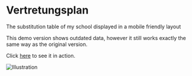 # Vertretungsplan

The substitution table of my school displayed in a mobile friendly layout

This demo version shows outdated data, however it still works exactly the same way as the original version.

Click [here](https://rahmsauce.github.io/Vertretungsplan/) to see it in action.

![Illustration](https://user-images.githubusercontent.com/53840228/75611400-85c85f00-5b1a-11ea-8951-03157f8799c0.png)
